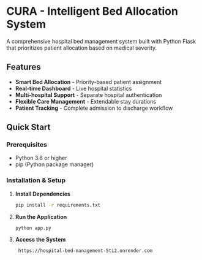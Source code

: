 # CURA - Intelligent Bed Allocation System

A comprehensive hospital bed management system built with Python Flask that prioritizes patient allocation based on medical severity.

## Features

- **Smart Bed Allocation** - Priority-based patient assignment
- **Real-time Dashboard** - Live hospital statistics
- **Multi-hospital Support** - Separate hospital authentication
- **Flexible Care Management** - Extendable stay durations
- **Patient Tracking** - Complete admission to discharge workflow

## Quick Start

### Prerequisites
- Python 3.8 or higher
- pip (Python package manager)

### Installation & Setup

1. **Install Dependencies**
   ```bash
   pip install -r requirements.txt
2. **Run the Application**
   ```bash
   python app.py

3. **Access the System**
   ```Open your web browser and navigate to:
    https://hospital-bed-management-5ti2.onrender.com
